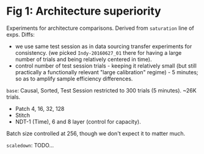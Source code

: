 # Fig 1: Architecture superiority

Experiments for architecture comparisons. Derived from `saturation` line of exps.
Diffs:
- we use same test session as in data sourcing transfer experiments for consistency. (we picked `Indy-20160627_01` there for having a large number of trials and being relatively centered in time).
- control number of test session trials - keeping it relatively small (but still practically a functionally relevant "large calibration" regime) - 5 minutes; so as to amplify sample efficiency differences.

`base`:
Causal, Sorted, Test Session restricted to 300 trials (5 minutes). ~26K trials.
- Patch 4, 16, 32, 128
- Stitch
- NDT-1 (Time), 6 and 8 layer (control for capacity).

Batch size controlled at 256, though we don't expect it to matter much.

`scaledown`:
TODO...